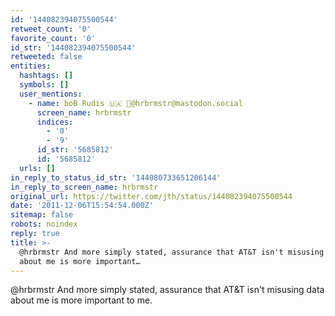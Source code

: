 ```yaml
---
id: '144082394075500544'
retweet_count: '0'
favorite_count: '0'
id_str: '144082394075500544'
retweeted: false
entities:
  hashtags: []
  symbols: []
  user_mentions:
    - name: boB Rudis 🇺🇦 🐘@hrbrmstr@mastodon.social
      screen_name: hrbrmstr
      indices:
        - '0'
        - '9'
      id_str: '5685812'
      id: '5685812'
  urls: []
in_reply_to_status_id_str: '144080733651206144'
in_reply_to_screen_name: hrbrmstr
original_url: https://twitter.com/jth/status/144082394075500544
date: '2011-12-06T15:54:54.000Z'
sitemap: false
robots: noindex
reply: true
title: >-
  @hrbrmstr And more simply stated, assurance that AT&T isn't misusing data
  about me is more important…
---
```


@hrbrmstr And more simply stated, assurance that AT&T isn't misusing data about me is more important to me.